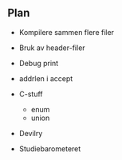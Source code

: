 ## Plan

- Kompilere sammen flere filer
- Bruk av header-filer
- Debug print
- addrlen i accept

- C-stuff
    - enum
    - union

- Devilry

- Studiebarometeret
